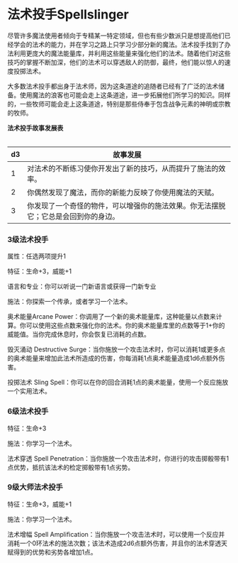 # 法术投手Spellslinger

尽管许多魔法使用者倾向于专精某一特定领域，但也有些少数派只是想提高他们已经学会的法术的能力，并在学习之路上只学习少部分新的魔法。法术投手找到了办法利用更庞大的魔法能量库，并利用这些能量来强化他们的法术。随着他们对这些技巧的掌握不断加深，他们的法术可以穿透敌人的防御，最终，他们能以惊人的速度投掷法术。

大多数法术投手都出身于法术师，因为这条道途的追随者已经有了广泛的法术储备。使用魔法的浪客也可能会走上这条道途，进一步拓展他们所学习的知识。同样的，一些牧师可能会走上这条道途，特别是那些侍奉于包含战争元素的神明或宗教的牧师。

**法术投手故事发展表**  
   

<table>
<thead>
<tr class="header">
<th>d3</th>
<th>故事发展</th>
</tr>
</thead>
<tbody>
<tr class="odd">
<td>1</td>
<td>对法术的不断练习使你开发出了新的技巧，从而提升了施法的效率。</td>
</tr>
<tr class="even">
<td>2</td>
<td>你偶然发现了魔法，而你的新能力反映了你使用魔法的天赋。</td>
</tr>
<tr class="odd">
<td>3</td>
<td>你发现了一个奇怪的物件，可以增强你的施法效果。你无法摆脱它；它总是会回到你的身边。</td>
</tr>
</tbody>
</table>

  

### 3级法术投手

属性：任选两项提升1

特征：生命+3，威能+1

语言和专业：你可以听说一门新语言或获得一门新专业

施法：你探索一个传承，或者学习一个法术。

奥术能量Arcane
Power：你调用了一个新的奥术能量库，这种能量以点数来计算。你可以使用这些点数来强化你的法术。你的奥术能量库里的点数等于1+你的威能值。当你完成休息时，你会恢复已消耗的点数。

毁灭涌动 Destructive
Surge：当你施放一个攻击法术时，你可以消耗1或更多点的奥术能量来增加此法术所造成的伤害，你每消耗1点奥术能量造成1d6点额外伤害。

投掷法术 Sling
Spell：你可以在你的回合消耗1点的奥术能量，使用一个反应施放一个实用法术。

### 6级法术投手

特征：生命+3

施法：你学习一个法术。

法术穿透 Spell
Penetration：当你施放一个攻击法术时，你进行的攻击掷骰带有1点优势，抵抗该法术的检定掷骰带有1点劣势。

### 9级大师法术投手

特征：生命+3，威能+1

施法：你学习一个法术。

法术增幅 Spell
Amplification：当你施放一个攻击法术时，可以使用一个反应并消耗一个0环法术的施法次数；该法术造成2d6点额外伤害，并且你的法术穿透天赋得到的优势和劣势各增加1点。
